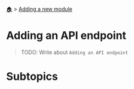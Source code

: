 <!--startTocHeader-->
[🏠](../README.md) > [Adding a new module](README.md)
# Adding an API endpoint
<!--endTocHeader-->

> TODO: Write about `Adding an API endpoint`

# Subtopics
<!--startTocSubtopic-->
<!--endTocSubtopic-->